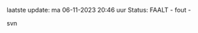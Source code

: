 laatste update: 
ma 06-11-2023 20:46   uur 
Status: FAALT - fout - 
<div class="service R">svn</div>